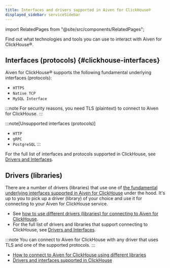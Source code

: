 ```yaml
---
title: Interfaces and drivers supported in Aiven for ClickHouse®
displayed_sidebar: serviceSidebar
---
```


import RelatedPages from "@site/src/components/RelatedPages";

Find out what technologies and tools you can use to interact with Aiven for ClickHouse®.

## Interfaces (protocols) {#clickhouse-interfaces}

Aiven for ClickHouse® supports the following fundamental underlying
interfaces (protocols):

-   `HTTPS`
-   `Native TCP`
-   `MySQL Interface`

:::note
For security reasons, you need TLS (plaintext) to connect to Aiven for
ClickHouse.
:::

:::note[Unsupported interfaces (protocols)]
-   `HTTP`
-   `gRPC`
-   `PostgreSQL`
:::

For the full list of interfaces and protocols supported in ClickHouse,
see [Drivers and
Interfaces](https://clickhouse.com/docs/en/interfaces/overview).

## Drivers (libraries)

There are a number of drivers (libraries) that use one of
[the fundamental underlying interfaces supported in Aiven for ClickHouse](/docs/products/clickhouse/reference/supported-interfaces-drivers#clickhouse-interfaces) under the hood. It's up to you to pick up a driver
(library) of your choice and use it for connecting to your Aiven for
ClickHouse service.

-   See
    [how to use different drivers (libraries) for connecting to Aiven for ClickHouse](/docs/products/clickhouse/howto/list-connect-to-service).
-   For the full list of drivers and libraries that support connecting
    to ClickHouse, see [Drivers and
    Interfaces](https://clickhouse.com/docs/en/interfaces/overview).

:::note
You can connect to Aiven for ClickHouse with any driver that uses TLS
and one of the supported protocols.
:::

<RelatedPages/>

-   [How to connect to Aiven for ClickHouse using different libraries](/docs/products/clickhouse/howto/list-connect-to-service)
-   [Drivers and interfaces supported in
    ClickHouse](https://clickhouse.com/docs/en/interfaces/overview)
